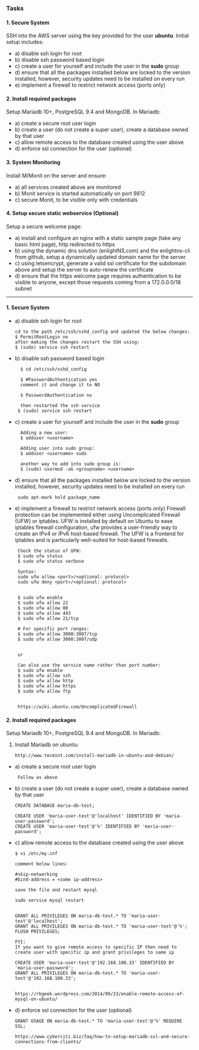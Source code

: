 

### Tasks
 
#### 1. Secure System
 
SSH into the AWS server using the key provided for the user **ubuntu**. Initial setup includes:
 
- a) disable ssh login for root
- b) disable ssh password based login
- c) create a user for yourself and include the user in the **sudo** group
- d) ensure that all the packages installed below are locked to the version installed, however, security updates need to be installed on every run
- e) implement a firewall to restrict network access (ports only)
 
#### 2. Install required packages
 
Setup Mariadb 10+, PostgreSQL 9.4 and MongoDB. In Mariadb:
 
- a) create a secure root user login
- b) create a user (do not create a super user), create a database owned by that user
- c) allow remote access to the database created using the user above
- d) enforce ssl connection for the user (optional)
 
#### 3. System Monitoring
 
Install M/Monit on the server and ensure:
 
- a) all services created above are monitored
- b) Monit service is started automatically on port 9812
- c) secure Monit, to be visible only with credentials
 
#### 4. Setup secure static webservice (Optional)
 
Setup a secure welcome page:
 
- a) install and configure an nginx with a static sample page (take any basic html page), http
redirected to https
- b) using the dynamic dns solution (enlightNS.com) and the enlightns-cli from github, setup a
dynamically updated domain name for the server
- c) using letsencrypt, generate a valid ssl certificate for the subdomain above and setup the server
to auto-renew the certificate
- d) ensure that the https welcome page requires authentication to be visible to anyone, except those
requests coming from a 172.0.0.0/18 subnet
 
 ---------------------------------------------------------
 
 #### 1. Secure System
 - a) disable ssh login for root
      
       cd to the path /etc/ssh/sshd_config and updated the below changes:
       $ PermitRootLogin no
       after making the changes restart the SSH using:
       $ (sudo) service ssh restart

- b) disable ssh password based login

        $ cd /etc/ssh/sshd_config
        
        $ #PasswordAuthentication yes
        comment it and change it to NO

        $ PasswordAuthentication no
        
        then restarted the ssh service
       $ (sudo) service ssh restart

- c) create a user for yourself and include the user in the **sudo** group

        Adding a new user:
        $ adduser <username>
        
        Adding user into sudo group:
        $ adduser <username> sudo
        
        another way to add into sudo group is:
        $ (sudo) usermod -aG <groupname> <username>
          
- d) ensure that all the packages installed below are locked to the version installed, however, security updates need to be installed on every run

       sudo apt-mark hold package_name
      

- e) implement a firewall to restrict network access (ports only)
Firewall protection can be implemented either using Uncomplicated Firewall (UFW) or iptables. UFW is installed by default on Ubuntu to ease iptables firewall configuration, ufw provides a user-friendly way to create an IPv4 or IPv6 host-based firewall. The UFW is a frontend for iptables and is particularly well-suited for host-based firewalls.

       Check the status of UFW:
       $ sudo ufw status
       $ sudo ufw status verbose
       
       Syntax:
       sudo ufw allow <port>/<optional: protocol>
       sudo ufw deny <port>/<optional: protocol>


       $ sudo ufw enable
       $ sudo ufw allow 22
       $ sudo ufw allow 80
       $ sudo ufw allow 443
       $ sudo ufw allow 21/tcp
       
       # For specific port ranges:
       $ sudo ufw allow 3000:3007/tcp
       $ sudo ufw allow 3000:3007/udp
       
       
       or 
       
       Can also use the service name rather than port number:
       $ sudo ufw enable
       $ sudo ufw allow ssh
       $ sudo ufw allow http
       $ sudo ufw allow https
       $ sudo ufw allow ftp
       
       
       https://wiki.ubuntu.com/UncomplicatedFirewall


#### 2. Install required packages
 
Setup Mariadb 10+, PostgreSQL 9.4 and MongoDB. In Mariadb:

1. Install Mariadb on ubuntu:
       
       http://www.tecmint.com/install-mariadb-in-ubuntu-and-debian/
   

 
- a) create a secure root user login

       Follow as above
       
- b) create a user (do not create a super user), create a database owned by that user
      
      CREATE DATABASE maria-db-test;
      
      CREATE USER 'maria-user-test'@'localhost' IDENTIFIED BY 'maria-user-password';
      CREATE USER 'maria-user-test'@'%' IDENTIFIED BY 'maria-user-password';
      
- c) allow remote access to the database created using the user above

      $ vi /etc/my.cnf 
      
      comment below lines:
      
      #skip-networking
      #bind-address = <some ip-address>
      
      save the file and restart mysql
      
      sudo service mysql restart
      
      
      GRANT ALL PRIVILEGES ON maria-db-test.* TO 'maria-user-test'@'localhost';
      GRANT ALL PRIVILEGES ON maria-db-test.* TO 'maria-user-test'@'%';
      FLUSH PRIVILEGES;
      
      FYI:
      If you want to give remote access to specific IP then need to create user with specific ip and grant privileges to same ip
      
      CREATE USER 'maria-user-test'@'192.168.100.33' IDENTIFIED BY 'maria-user-password';
      GRANT ALL PRIVILEGES ON maria-db-test.* TO 'maria-user-test'@'192.168.100.33';
      
      
      https://rbgeek.wordpress.com/2014/09/23/enable-remote-access-of-mysql-on-ubuntu/
      

- d) enforce ssl connection for the user (optional)


      GRANT USAGE ON maria-db-test.* TO 'maria-user-test'@'%' REQUIRE SSL;
      
      https://www.cyberciti.biz/faq/how-to-setup-mariadb-ssl-and-secure-connections-from-clients/

